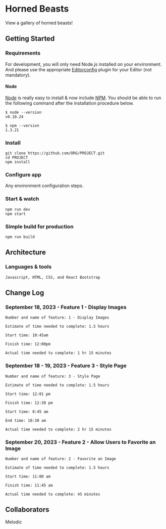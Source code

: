 # Horned Beasts

View a gallery of horned beasts!

## Getting Started

### Requirements

For development, you will only need Node.js installed on your environment.
And please use the appropriate [Editorconfig](http://editorconfig.org/) plugin for your Editor (not mandatory).

#### Node

[Node](http://nodejs.org/) is really easy to install & now include [NPM](https://npmjs.org/).
You should be able to run the following command after the installation procedure
below.

    $ node --version
    v0.10.24

    $ npm --version
    1.3.21

### Install

    git clone https://github.com/ORG/PROJECT.git
    cd PROJECT
    npm install

### Configure app

Any environment configuration steps.

### Start & watch

    npm run dev
    npm start

### Simple build for production

    npm run build

## Architecture

### Languages & tools

    Javascript, HTML, CSS, and React Bootstrap

## Change Log

### September 18, 2023 - Feature 1 - Display Images

    Number and name of feature: 1 - Display Images

    Estimate of time needed to complete: 1.5 hours

    Start time: 10:45am

    Finish time: 12:00pm

    Actual time needed to complete: 1 hr 15 minutes

### September 18 - 19, 2023 - Feature 3 - Style Page

    Number and name of feature: 3 - Style Page

    Estimate of time needed to complete: 1.5 hours

    Start time: 12:01 pm

    Finish time: 12:30 pm

    Start time: 8:45 am

    End time: 10:30 am

    Actual time needed to complete: 2 hr 15 minutes

### September 20, 2023 - Feature 2 - Allow Users to Favorite an Image

    Number and name of feature: 2 - Favorite an Image

    Estimate of time needed to complete: 1.5 hours

    Start time: 11:00 am

    Finish time: 11:45 am

    Actual time needed to complete: 45 minutes

## Collaborators

Melodic

